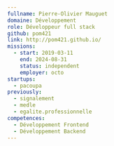 ```yaml
---
fullname: Pierre-Olivier Mauguet
domaine: Développement
role: Développeur full stack
github: pom421
link: http://pom421.github.io/
missions:
  - start: 2019-03-11
    end: 2024-08-31
    status: independent
    employer: octo
startups:
  - pacoupa
previously:
  - signalement
  - medle
  - egalite.professionnelle
competences:
  - Développement Frontend
  - Développement Backend
---
```


